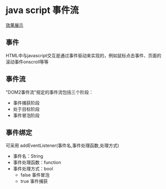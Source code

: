 # java script 事件流
[效果展示](https://15515179583.github.io/MDN/test11/index.html)
## 事件
HTML中与javascript交互是通过事件驱动来实现的，例如鼠标点击事件、页面的滚动事件onscroll等等

## 事件流
"DOM2事件流"规定的事件流包括三个阶段：
- 事件捕获阶段
- 处于目标阶段
- 事件冒泡阶段

## 事件绑定
可采用 addEventListener(事件名,事件处理函数,处理方式)
- 事件名：String
- 事件处理函数：function
- 事件处理方式：bool 
    - false 事件冒泡
    - true 事件捕获
